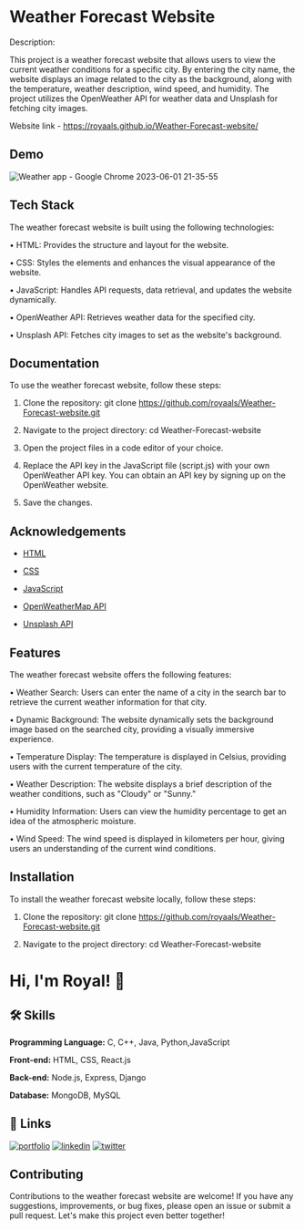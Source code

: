 
# Weather Forecast Website

Description: 

This project is a weather forecast website that allows users to view the current weather conditions for a specific city. By entering the city name, the website displays an image related to the city as the background, along with the temperature, weather description, wind speed, and humidity. The project utilizes the OpenWeather API for weather data and Unsplash for fetching city images.


Website link - https://royaals.github.io/Weather-Forecast-website/
## Demo



![Weather app - Google Chrome 2023-06-01 21-35-55](https://github.com/royaals/Weather-Forecast-website/assets/104627535/2b15478e-d2ac-4834-b47b-b92fdc1b905a)
## Tech Stack

The weather forecast website is built using the following technologies:

•	HTML: Provides the structure and layout for the website.

•	CSS: Styles the elements and enhances the visual appearance of the website.

•	JavaScript: Handles API requests, data retrieval, and updates the website dynamically.

•	OpenWeather API: Retrieves weather data for the specified city.

•	Unsplash API: Fetches city images to set as the website's background.




## Documentation


To use the weather forecast website, follow these steps:

1.	Clone the repository: git clone https://github.com/royaals/Weather-Forecast-website.git

2.	Navigate to the project directory: cd Weather-Forecast-website

3.	Open the project files in a code editor of your choice.

4.	Replace the API key in the JavaScript file (script.js) with your own OpenWeather API key. You can obtain an API key by signing up on the OpenWeather website.

5.	Save the changes.




## Acknowledgements

 - [HTML](https://developer.mozilla.org/en-US/docs/Web/HTML)
 - [CSS](https://developer.mozilla.org/en-US/docs/Web/CSS)
 - [JavaScript](https://developer.mozilla.org/en-US/docs/Web/JavaScript)

 - [OpenWeatherMap API](https://openweathermap.org/)

  - [Unsplash API](https://unsplash.com/documentation)

 
## Features

The weather forecast website offers the following features:

•	Weather Search: Users can enter the name of a city in the search bar to retrieve the current weather information for that city.

•	Dynamic Background: The website dynamically sets the background image based on the searched city, providing a visually immersive experience.

•	Temperature Display: The temperature is displayed in Celsius, providing users with the current temperature of the city.

•	Weather Description: The website displays a brief description of the weather conditions, such as "Cloudy" or "Sunny."

•	Humidity Information: Users can view the humidity percentage to get an idea of the atmospheric moisture.

•	Wind Speed: The wind speed is displayed in kilometers per hour, giving users an understanding of the current wind conditions.



## Installation

To install the weather forecast website locally, follow these steps:

1.	Clone the repository: git clone https://github.com/royaals/Weather-Forecast-website.git

2.	Navigate to the project directory: cd Weather-Forecast-website

    
# Hi, I'm Royal! 👋


## 🛠 Skills


**Programming Language:** C, C++, Java, Python,JavaScript

**Front-end:** HTML, CSS, React.js

**Back-end:** Node.js, Express, Django

**Database:** MongoDB, MySQL

## 🔗 Links
[![portfolio](https://img.shields.io/badge/my_portfolio-000?style=for-the-badge&logo=ko-fi&logoColor=white)](https://github.com/royaals/Personal-Portfolio)
[![linkedin](https://img.shields.io/badge/linkedin-0A66C2?style=for-the-badge&logo=linkedin&logoColor=white)](https://www.linkedin.com/in/royal-s)
[![twitter](https://img.shields.io/badge/twitter-1DA1F2?style=for-the-badge&logo=twitter&logoColor=white)](https://twitter.com/RoyalSalins?t=p5gofDCS1vnbUB89e_A_-A&s=09)


## Contributing

Contributions to the weather forecast website are welcome! If you have any suggestions, improvements, or bug fixes, please open an issue or submit a pull request. Let's make this project even better together!



